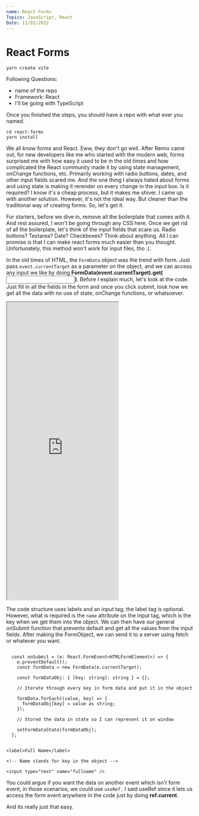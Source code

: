 ```yaml
---
name: React Forms
Topics: JavaScript, React
Date: 11/03/2022
---
```


# React Forms

```txt:terminal showLineNumbers
yarn create vite
```

Following Questions:

- name of the repo
- Framework: React
- I'll be going with TypeScript

Once you finished the steps, you should have a repo with what ever you named.

```txt:terminal showLineNumbers
cd react-forms
yarn install
```

We all know forms and React. Eww, they don't go well. After Remix came out, for new developers like me who started with the modern web, forms surprised me with how easy it used to be in the old times and how complicated the React community made it by using state management, onChange functions, etc. Primarily working with radio buttons, dates, and other input fields scared me. And the one thing I always hated about forms and using state is making it rerender on every change in the input box. Is it required? I know it's a cheap process, but it makes me shiver. I came up with another solution. However, it's not the ideal way. But cleaner than the traditional way of creating forms. So, let's get it.

For starters, before we dive in, remove all the boilerplate that comes with it.
And rest assured, I won't be going through any CSS here. Once we get rid of all the boilerplate, let's think of the input fields that scare us. Radio buttons? Textarea? Date? Checkboxes? Think about anything. All I can promise is that I can make react forms much easier than you thought. Unfortunately, this method won't work for input files, tho :(.

In the old times of HTML, the `FormData` object was the trend with form. Just pass `event.currentTarget` as a parameter on the object, and we can access any input we like by doing **FormData(event.currentTarget).get(<input name>)**. Before I explain much, let's look at the code. Just fill in all the fields in the form and once you click submit, look how we get all the data with no use of state, onChange functions, or whatsoever.

<iframe src="https://codesandbox.io/embed/github/satvik-1203/React-Form?module=/src/App.tsx&fontsize=12&view=split" title="code" height="800"></iframe>

The code structure uses labels and an input tag; the label tag is optional. However, what is required is the `name` attribute on the input tag, which is the key when we get them into the object. We can then have our general onSubmit function that prevents default and get all the values from the input fields. After making the FormObject, we can send it to a server using fetch or whatever you want.

```js:App.tsx/onSubmit showLineNumbers

  const onSubmit = (e: React.FormEvent<HTMLFormElement>) => {
    e.preventDefault();
    const formData = new FormData(e.currentTarget);

    const formDataObj: { [key: string]: string } = {};

    // Iterate through every key in form data and put it in the object

    formData.forEach((value, key) => {
      formDataObj[key] = value as string;
    });

    // Stored the data in state so I can represent it on window

    setFormDataState(formDataObj);
  };

```

```html:App.tsx showLineNumbers

<label>Full Name</label>

<!-- Name stands for key in the object -->

<input type="text" name="fullname" />

```

You could argue if you want the data on another event which isn't form event, in those scenarios, we could use `useRef.` I said useRef since it lets us access the form event anywhere in the code just by doing **ref.current**.

And its really just that easy.
